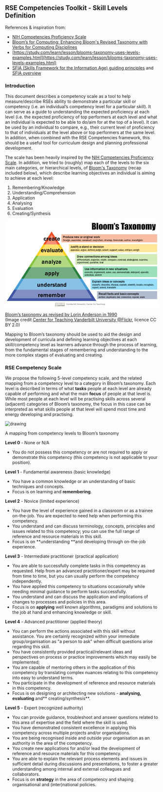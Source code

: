## RSE Competencies Toolkit - Skill Levels Definition

References & inspiration from:


* [NIH Competencies Proficiency Scale](https://hr.nih.gov/working-nih/competencies/competencies-proficiency-scale)
* [Bloom’s for Computing: Enhancing Bloom's Revised Taxonomy with Verbs for Computing Disciplines](https://ccecc.acm.org/files/publications/Blooms-for-Computing-20230807.pdf)
* [https://study.com/learn/lesson/blooms-taxonomy-uses-levels-examples.html](https://study.com/learn/lesson/blooms-taxonomy-uses-levels-examples.html) 
* [SFIA (Skills Framework for the Information Age) guiding principles](https://sfia-online.org/en/about-sfia/sfia-guiding-principles) and [SFIA overview](https://sfia-online.org/en/about-sfia/sfia-overview-for-new-users-211014.pdf) 


### Introduction

This document describes a competency scale as a tool to help measure/describe RSEs ability to demonstrate a particular skill or competency 
(i.e. an individual’s competency level for a particular skill). It can serve as a guide to understanding the expected proficiency at 
each level (i.e. the expected proficiency of top performers at each level and what an individual is expected to be able to do/aim for 
at the top of a level). It can be used by an individual to compare, e.g., their current level of proficiency to that of individuals at 
the level above or top performers at the same level. In addition, when combined with the RSE Competencies framework, this should be a 
useful tool for curriculum design and planning professional development. 

The scale has been heavily inspired by the [NIH Competencies Proficiency Scale](https://hr.nih.gov/working-nih/competencies/competencies-proficiency-scale). 
In addition, we tried to (roughly) map each of the levels to the six main categories, or hierarchical levels, 
of [Bloom's Taxonomy](https://en.wikipedia.org/wiki/Bloom's_taxonomy) (recap included below), which describe learning objectives 
an individual is aiming to achieve at each level:

1. Remembering/Knowledge
2. Understanding/Comprehension
3. Application
4. Analysing
5. Evaluation
6. Creating/Synthesis

![Six categories of Bloom's taxomomy of learning objectives including: remembering, understanding, application, analysing, evaluation, creating](images/blooms-taxonomy.png)

[Bloom’s taxonomy as revised by Lorin Anderson in 1990](https://study.com/learn/lesson/blooms-taxonomy-uses-levels-examples.html)  \
(Image credit [Center for Teaching Vanderbilt University @Flickr](https://www.flickr.com/photos/vandycft/29428436431), licence CC BY 2.0)

Mapping to Bloom’s taxonomy should be used to aid the design and development of curricula and defining learning objectives at each skill/competency level as learners advance through the process of learning, from the fundamental stages of remembering and understanding to the more complex stages of evaluating and creating.

### RSE Competency Scale

We propose the following 5-level competency scale, and the related mapping from a competency level to a category in Bloom’s taxonomy. Each level is described in terms of what **tasks** people at each level are already capable of performing and what the main **focus** of people at that level is. While most people at each level will be practising skills across several (adjacent) categories of Bloom’s taxonomy, the focus in this case can be interpreted as what skills people at that level will spend most time and energy developing and practising.

![drawing](images/skill-levels-with-blooms-taxonomy-mapping.png)

A mapping from competency levels to Bloom’s taxonomy

**Level 0** - None or N/A

* You do not possess this competency or are not required to apply or demonstrate this competency (this competency is not applicable to your position).

**Level 1** - Fundamental awareness (basic knowledge)

* You have a common knowledge or an understanding of basic techniques and concepts.
* Focus is on learning and **remembering**.

**Level 2** - Novice (limited experience)

* You have the level of experience gained in a classroom or as a trainee on-the-job. You are expected to need help when performing this competency.
* You understand and can discuss terminology, concepts, principles and issues related to this competency; you can use the full range of reference and resource materials in this skill.
* Focus is on **understanding **and developing through on-the-job experience.

**Level 3** - Intermediate practitioner (practical application)

* You are able to successfully complete tasks in this competency as requested. Help from an advanced practitioner/expert may be required from time to time, but you can usually perform the competency independently.
* You have applied this competency to situations occasionally while needing minimal guidance to perform tasks successfully.
* You understand and can discuss the application and implications of changes to processes and policies in this area.
* Focus is on **applying** well known algorithms, paradigms and solutions to the job at hand and enhancing knowledge or skill.

**Level 4** - Advanced practitioner (applied theory)

* You can perform the actions associated with this skill without assistance. You are certainly recognized within your immediate group/organisation as "a person to ask" when difficult questions arise regarding this skill.
* You have consistently provided practical/relevant ideas and perspectives on process or practice improvements which may easily be implemented;
* You are capable of mentoring others in the application of this competency by translating complex nuances relating to this competency into easy to understand terms.
* You participate in the development of reference and resource materials in this competency.
* Focus is on designing or architecting new solutions  - **analysing, evaluating** and** creating/synthesis**.

**Level 5** - Expert (recognized authority)

* You can provide guidance, troubleshoot and answer questions related to this area of expertise and the field where the skill is used.
* You have demonstrated consistent excellence in applying this competency across multiple projects and/or organisations.
* You are being recognised inside and outside your organisation as an authority in the area of the competency.
* You create new applications for and/or lead the development of reference and resource materials for this competency.
* You are able to explain the relevant process elements and issues in sufficient detail during discussions and presentations, to foster a greater understanding among internal and external colleagues and collaborators.
* Focus is on **strategy** in the area of competency and shaping organisational and (inter)national policies.
